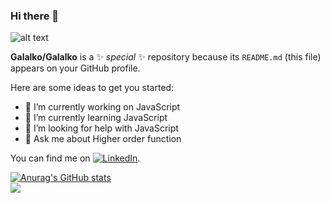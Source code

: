### Hi there 👋

![alt text](https://miro.medium.com/max/1400/0*C-cPP9D2MIyeexAT.gif)


**Galalko/Galalko** is a ✨ _special_ ✨ repository because its `README.md` (this file) appears on your GitHub profile.

Here are some ideas to get you started:

- 🔭 I’m currently working on JavaScript
- 🌱 I’m currently learning JavaScript
- 🤔 I’m looking for help with JavaScript
- 💬 Ask me about Higher order function


<!-- Actual text -->

You can find me  on [![LinkedIn][2.2]][2].

<!-- Icons -->


[2.2]: https://raw.githubusercontent.com/MartinHeinz/MartinHeinz/master/linkedin-3-16.png (LinkedIn icon without padding)

<!-- Links to your social media accounts -->



[2]: https://www.linkedin.com/in/ahmed-hassan-bb1915177/

[![Anurag's GitHub stats](https://github-readme-stats.vercel.app/api?username=Galalko)](https://github.com/anuraghazra/github-readme-stats)<br>
<img align="center" src="https://github-readme-stats.vercel.app/api/top-langs/?username=Galalko&hide=java,html&title_color=ffffff&text_color=c9cacc&icon_color=2bbc8a&bg_color=1d1f21" />